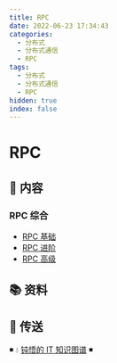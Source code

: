 ```yaml
---
title: RPC
date: 2022-06-23 17:34:43
categories:
  - 分布式
  - 分布式通信
  - RPC
tags:
  - 分布式
  - 分布式通信
  - RPC
hidden: true
index: false
---
```


# RPC

## 📖 内容

### RPC 综合

- [RPC 基础](00.RPC综合/01.RPC基础.md)
- [RPC 进阶](00.RPC综合/02.RPC进阶.md)
- [RPC 高级](00.RPC综合/03.RPC高级.md)

## 📚 资料

## 🚪 传送

◾ 💧 [钝悟的 IT 知识图谱](https://dunwu.github.io/waterdrop/) ◾
